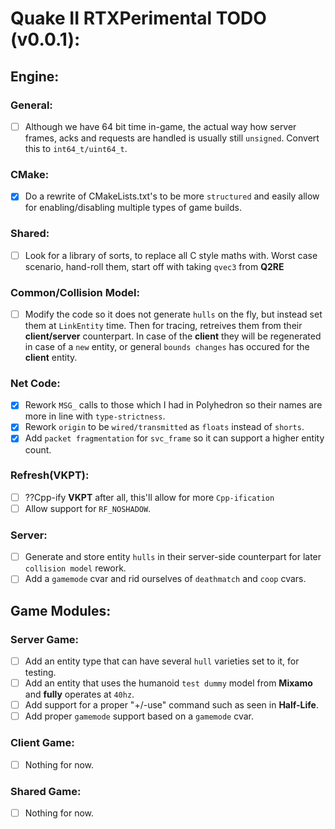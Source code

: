 # Quake II RTXPerimental TODO (v0.0.1):

## Engine:
### General:
* [ ] Although we have 64 bit time in-game, the actual way how server frames, acks and requests are handled is usually still ``unsigned``. Convert this to ``int64_t/uint64_t``.
### CMake:
* [X] Do a rewrite of CMakeLists.txt's to be more ``structured`` and easily allow for enabling/disabling multiple types of game builds.
### Shared:
* [ ] Look for a library of sorts, to replace all C style maths with. Worst case scenario, hand-roll them, start off with taking ``qvec3`` from **Q2RE**
### Common/Collision Model:
* [ ] Modify the code so it does not generate ``hulls`` on the fly, but instead set them at ``LinkEntity`` time. Then for tracing, retreives them from their **client/server** counterpart. In case of the **client** they will be regenerated in case of a ``new`` entity, or general ``bounds changes`` has occured for the **client** entity.
### Net Code:
* [X] Rework ``MSG_`` calls to those which I had in Polyhedron so their names are more in line with ``type-strictness``.
* [X] Rework ``origin`` to be ``wired/transmitted`` as ``floats`` instead of ``shorts``.
* [X] Add ``packet fragmentation`` for ``svc_frame`` so it can support a higher entity count.
### Refresh(VKPT):
* [ ] ??Cpp-ify **VKPT** after all, this'll allow for more ``Cpp-ification``
* [ ] Allow support for ``RF_NOSHADOW``.
### Server:
* [ ] Generate and store entity ``hulls`` in their server-side counterpart for later ``collision model`` rework.
* [ ] Add a ``gamemode`` cvar and rid ourselves of ``deathmatch`` and ``coop`` cvars.

## Game Modules:
### Server Game:
* [ ] Add an entity type that can have several ``hull`` varieties set to it, for testing.
* [ ] Add an entity that uses the humanoid ``test dummy`` model from **Mixamo** and **fully** operates at ``40hz``.
* [ ] Add support for a proper "+/-use" command such as seen in **Half-Life**.
* [ ] Add proper ``gamemode`` support based on a ``gamemode`` cvar.
### Client Game:
* [ ] Nothing for now.
### Shared Game:
* [ ] Nothing for now.